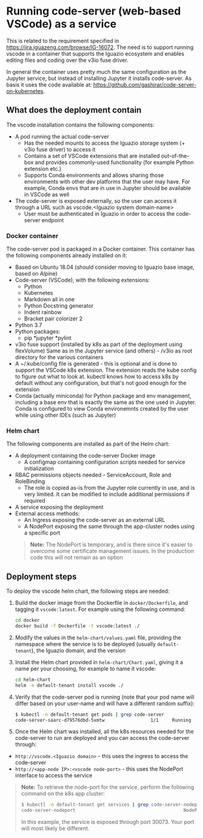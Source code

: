 # Running code-server (web-based VSCode) as a service

This is related to the requirement specified in <https://jira.iguazeng.com/browse/IG-16072>. The need is to support running vscode in a container that supports the Iguazio ecosystem and enables editing files and coding over the v3io fuse driver.

In general the container uses pretty much the same configuration as the Jupyter service, but instead of installing Jupyter it installs code-server. As basis it uses the code available at: <https://github.com/gashirar/code-server-on-kubernetes>.

## What does the deployment contain

The vscode installation contains the following components:

* A pod running the actual code-server
  * Has the needed mounts to access the Iguazio storage system (+ v3io fuse driver) to access it
  * Contains a set of VSCode extensions that are installed out-of-the-box and provides commonly-used functionality (for example Python extension etc.)
  * Supports Conda environments and allows sharing those environments with other dev platforms that the user may have. For example, Conda envs that are in use in Jupyter should be available in VSCode as well
* The code-server is exposed externally, so the user can access it through a URL such as vscode.\<Iguazio system domain-name\>
  * User must be authenticated in Iguazio in order to access the code-server endpoint

### Docker container

The code-server pod is packaged in a Docker container. This container has the following components already installed on it:

* Based on Ubuntu 18.04 (should consider moving to Iguazio base image, based on Alpine)
* Code-server (VSCode), with the following extensions:
  * Python
  * Kubernetes
  * Markdown all in one
  * Python Docstring generator
  * Indent rainbow
  * Bracket pair colorizer 2
* Python 3.7
* Python packages:
  * pip
  *jupyter
  *pylint
* v3io fuse support (installed by k8s as part of the deployment using flexVolume) Same as in the Jupyter service (and others) - /v3io as root directory for the various containers
* A ~/.kube/config file is generated - this is optional and is done to support the VSCode k8s extension. The extension reads the kube config to figure out what to look at. kubectl knows how to access k8s by default without any configuration, but that's not good enough for the extension
* Conda (actually miniconda) for Python package and env management, including a base env that is exactly the same as the one used in Jupyter. Conda is configured to view Conda environemnts created by the user while using other IDEs (such as Jupyter)

### Helm chart

The following components are installed as part of the Helm chart:

* A deployment containing the code-server Docker image
  * A configmap containing configuration scripts needed for service initialization
* RBAC permissions objects needed - ServiceAccount, Role and RoleBinding
  * The role is copied as-is from the Jupyter role currently in use, and is very limited. It can be modified to include additional permissions if required
* A service exposing the deployment
* External access methods:
  * An Ingress exposing the code-server as an external URL
  * A NodePort exposing the same through the app-cluster nodes using a specific port
  > **Note:** The NodePort is temporary, and is there since it's easier to overcome some certificate management issues. In the production code this will not remain as an option

## Deployment steps

To deploy the vscode helm chart, the following steps are needed:

1. Build the docker image from the Dockerfile in `docker/Dockerfile`, and tagging it `vscode:latest`. For example using the following command:

    ```bash
    cd docker
    docker build -f Dockerfile -t vscode:latest ./
    ```

2. Modify the values in the `helm-chart/values.yaml` file, providing the namespace where the service is to be deployed (usually `default-tenant`), the Iguazio domain, and the version
3. Install the Helm chart provided in `helm-chart/Chart.yaml`, giving it a name per your choosing, for example to name it vscode:

    ```bash
    cd helm-chart
    helm -n default-tenant install vscode ./
    ```

4. Verify that the code-server pod is running (note that your pod name will differ based on your user-name and will have a different random suffix):

    ```bash
    $ kubectl -n default-tenant get pods | grep code-server
    code-server-saarc-d79576dbd-5xmtw                 1/1     Running     0          21h
    ```

5. Once the Helm chart was installed, all the k8s resources needed for the code-server to run are deployed and you can access the code-server through:

* `http://vscode.<Iguazio domain>` - this uses the ingress to access the code-server
* `http://<app-node IP>:<vscode node-port>` - this uses the NodePort interface to access the service

> **Note:** To retrieve the node-port for the service, perform the following command on the k8s app cluster:
>
> ```bash
> $ kubectl -n default-tenant get services | grep code-server-nodeport
> code-server-nodeport                                        NodePort    10.194.45.128    <none>        8080:30073/TCP                  21h
> ```
>
> In this example, the service is exposed through port 30073. Your port will most likely be different.
